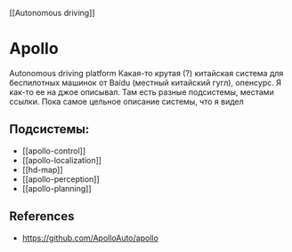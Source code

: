 [[Autonomous driving]]
# Apollo
Autonomous driving platform
Какая-то крутая (?) китайская система для беспилотных машинок от Baidu (местный китайский гугл), опенсурс. Я как-то ее на джое описывал. Там есть разные подсистемы, местами ссылки. Пока самое цельное описание системы, что я видел

## Подсистемы:
- [[apollo-control]]
- [[apollo-localization]]
- [[hd-map]]
- [[apollo-perception]]
- [[apollo-planning]]


## References
- https://github.com/ApolloAuto/apollo


